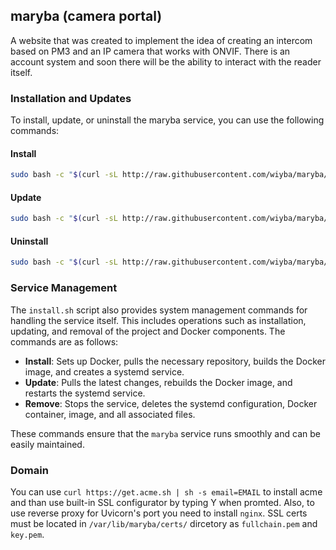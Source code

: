 ## maryba (camera portal)
A website that was created to implement the idea of creating an intercom based on PM3 and an IP camera that works with ONVIF.
There is an account system and soon there will be the ability to interact with the reader itself.

### Installation and Updates
To install, update, or uninstall the maryba service, you can use the following commands:

#### Install

```sh
sudo bash -c "$(curl -sL http://raw.githubusercontent.com/wiyba/maryba/main/install.sh)" @ install
```

#### Update
```sh
sudo bash -c "$(curl -sL http://raw.githubusercontent.com/wiyba/maryba/main/install.sh)" @ update
```

#### Uninstall
```sh
sudo bash -c "$(curl -sL http://raw.githubusercontent.com/wiyba/maryba/main/install.sh)" @ uninstall
```

### Service Management
The `install.sh` script also provides system management commands for handling the service itself. This includes operations such as installation, updating, and removal of the project and Docker components. The commands are as follows:

- **Install**: Sets up Docker, pulls the necessary repository, builds the Docker image, and creates a systemd service.
- **Update**: Pulls the latest changes, rebuilds the Docker image, and restarts the systemd service.
- **Remove**: Stops the service, deletes the systemd configuration, Docker container, image, and all associated files.

These commands ensure that the `maryba` service runs smoothly and can be easily maintained.

### Domain
You can use `curl https://get.acme.sh | sh -s email=EMAIL` to install acme and than use built-in SSL configurator by typing Y when promted. Also, to use reverse proxy for Uvicorn's port you need to install `nginx`.
SSL certs must be located in `/var/lib/maryba/certs/` dircetory as `fullchain.pem` and `key.pem`.
